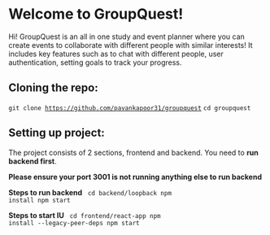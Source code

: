 # Welcome to GroupQuest!

Hi! GroupQuest is an all in one study and event planner where you can create events to collaborate with different people with similar interests!
It includes key features such as to chat with different people, user authentication, setting goals to track your progress. 

## Cloning the repo: 
<code>git clone https://github.com/pavankapoor31/groupquest</code>
<code>cd groupquest </code>

## Setting up project: 
The project consists of 2 sections, frontend and backend.
You need to **run backend first**.

**Please ensure your port 3001 is not running anything else to run backend**

**Steps to run backend**
 <code> cd backend/loopback
 npm install
 npm start </code>
 
**Steps to start IU**
 <code> cd frontend/react-app
 npm install --legacy-peer-deps
 npm start </code>
 
